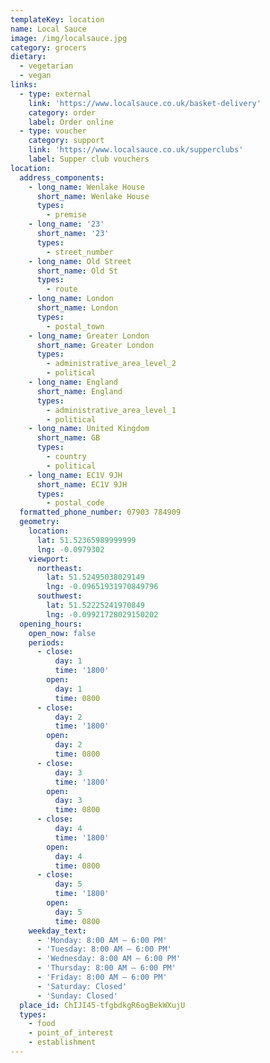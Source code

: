```yaml
---
templateKey: location
name: Local Sauce
image: /img/localsauce.jpg
category: grocers
dietary:
  - vegetarian
  - vegan
links:
  - type: external
    link: 'https://www.localsauce.co.uk/basket-delivery'
    category: order
    label: Order online
  - type: voucher
    category: support
    link: 'https://www.localsauce.co.uk/supperclubs'
    label: Supper club vouchers
location:
  address_components:
    - long_name: Wenlake House
      short_name: Wenlake House
      types:
        - premise
    - long_name: '23'
      short_name: '23'
      types:
        - street_number
    - long_name: Old Street
      short_name: Old St
      types:
        - route
    - long_name: London
      short_name: London
      types:
        - postal_town
    - long_name: Greater London
      short_name: Greater London
      types:
        - administrative_area_level_2
        - political
    - long_name: England
      short_name: England
      types:
        - administrative_area_level_1
        - political
    - long_name: United Kingdom
      short_name: GB
      types:
        - country
        - political
    - long_name: EC1V 9JH
      short_name: EC1V 9JH
      types:
        - postal_code
  formatted_phone_number: 07903 784909
  geometry:
    location:
      lat: 51.52365989999999
      lng: -0.0979302
    viewport:
      northeast:
        lat: 51.52495038029149
        lng: -0.09651931970849796
      southwest:
        lat: 51.52225241970849
        lng: -0.09921728029150202
  opening_hours:
    open_now: false
    periods:
      - close:
          day: 1
          time: '1800'
        open:
          day: 1
          time: 0800
      - close:
          day: 2
          time: '1800'
        open:
          day: 2
          time: 0800
      - close:
          day: 3
          time: '1800'
        open:
          day: 3
          time: 0800
      - close:
          day: 4
          time: '1800'
        open:
          day: 4
          time: 0800
      - close:
          day: 5
          time: '1800'
        open:
          day: 5
          time: 0800
    weekday_text:
      - 'Monday: 8:00 AM – 6:00 PM'
      - 'Tuesday: 8:00 AM – 6:00 PM'
      - 'Wednesday: 8:00 AM – 6:00 PM'
      - 'Thursday: 8:00 AM – 6:00 PM'
      - 'Friday: 8:00 AM – 6:00 PM'
      - 'Saturday: Closed'
      - 'Sunday: Closed'
  place_id: ChIJI45-tfgbdkgR6ogBekWXujU
  types:
    - food
    - point_of_interest
    - establishment
---
```

